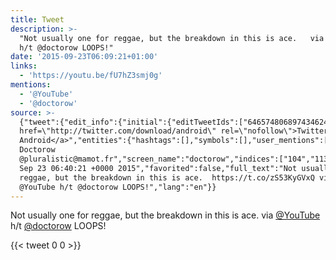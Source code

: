 ```yaml
---
title: Tweet
description: >-
  "Not usually one for reggae, but the breakdown in this is ace.   via @YouTube
  h/t @doctorow LOOPS!"
date: '2015-09-23T06:09:21+01:00'
links:
  - 'https://youtu.be/fU7hZ3smj0g'
mentions:
  - '@YouTube'
  - '@doctorow'
source: >-
  {"tweet":{"edit_info":{"initial":{"editTweetIds":["646574806897434624"],"editableUntil":"2015-09-23T07:40:21.400Z","editsRemaining":"5","isEditEligible":true}},"retweeted":false,"source":"<a
  href=\"http://twitter.com/download/android\" rel=\"nofollow\">Twitter for
  Android</a>","entities":{"hashtags":[],"symbols":[],"user_mentions":[{"name":"YouTube","screen_name":"YouTube","indices":["91","99"],"id_str":"10228272","id":"10228272"},{"name":"Cory
  Doctorow
  @pluralistic@mamot.fr","screen_name":"doctorow","indices":["104","113"],"id_str":"2729061","id":"2729061"}],"urls":[{"url":"https://t.co/zS53KyGVxQ","expanded_url":"https://youtu.be/fU7hZ3smj0g","display_url":"youtu.be/fU7hZ3smj0g","indices":["63","86"]}]},"display_text_range":["0","120"],"favorite_count":"0","id_str":"646574806897434624","truncated":false,"retweet_count":"0","id":"646574806897434624","possibly_sensitive":false,"created_at":"Wed
  Sep 23 06:40:21 +0000 2015","favorited":false,"full_text":"Not usually one for
  reggae, but the breakdown in this is ace.  https://t.co/zS53KyGVxQ via
  @YouTube h/t @doctorow LOOPS!","lang":"en"}}
---
```

Not usually one for reggae, but the breakdown in this is ace.   via [@YouTube](https://twitter.com/@YouTube) h/t [@doctorow](https://twitter.com/@doctorow) LOOPS!
    
{{< tweet 0 0 >}}
    
